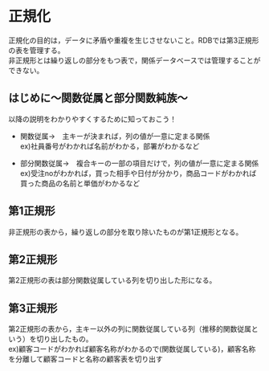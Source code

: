 # 正規化

正規化の目的は，データに矛盾や重複を生じさせないこと。RDBでは第3正規形の表を管理する。  
非正規形とは繰り返しの部分をもつ表で，関係データベースでは管理することができない。

## はじめに〜関数従属と部分関数純族〜

以降の説明をわかりやすくするために知っておこう！  

- 関数従属→　主キーが決まれば，列の値が一意に定まる関係  
ex)社員番号がわかれば名前がわかる，部署がわかるなど

- 部分関数従属→　複合キーの一部の項目だけで，列の値が一意に定まる関係
ex)受注noがわかれば，買った相手や日付が分かり，商品コードがわかれば買った商品の名前と単価がわかるなど

## 第1正規形

非正規形の表から，繰り返しの部分を取り除いたものが第1正規形となる。  

## 第2正規形

第2正規形の表は部分関数従属している列を切り出した形になる。  

## 第3正規形

第2正規形の表から，主キー以外の列に関数従属している列（推移的関数従属という）を切り出したもの。  
ex)顧客コードがわかれば顧客名称がわかるので(関数従属している)，顧客名称を分離して顧客コードと名称の顧客表を切り出す




